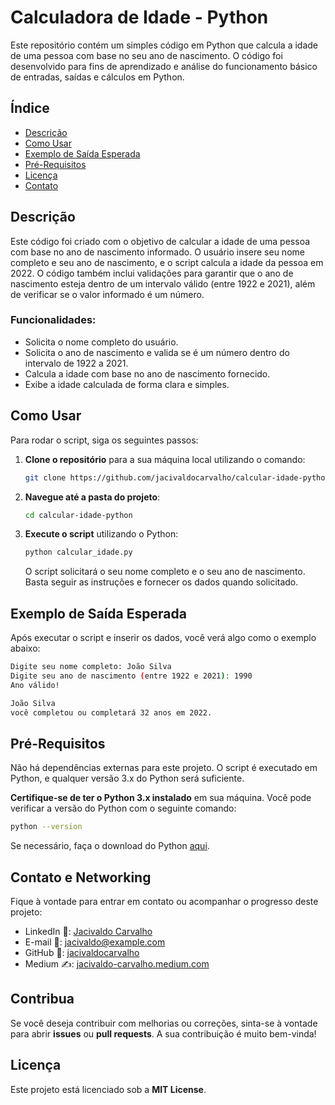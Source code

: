 # Calculadora de Idade - Python

Este repositório contém um simples código em Python que calcula a idade de uma pessoa com base no seu ano de nascimento. O código foi desenvolvido para fins de aprendizado e análise do funcionamento básico de entradas, saídas e cálculos em Python.

## Índice

- [Descrição](#descrição)
- [Como Usar](#como-usar)
- [Exemplo de Saída Esperada](#exemplo-de-saída-esperada)
- [Pré-Requisitos](#pré-requisitos)
- [Licença](#licença)
- [Contato](#contato)

## Descrição

Este código foi criado com o objetivo de calcular a idade de uma pessoa com base no ano de nascimento informado. O usuário insere seu nome completo e seu ano de nascimento, e o script calcula a idade da pessoa em 2022. O código também inclui validações para garantir que o ano de nascimento esteja dentro de um intervalo válido (entre 1922 e 2021), além de verificar se o valor informado é um número.

### Funcionalidades:
- Solicita o nome completo do usuário.
- Solicita o ano de nascimento e valida se é um número dentro do intervalo de 1922 a 2021.
- Calcula a idade com base no ano de nascimento fornecido.
- Exibe a idade calculada de forma clara e simples.

## Como Usar

Para rodar o script, siga os seguintes passos:

1. **Clone o repositório** para a sua máquina local utilizando o comando:
   ```bash
   git clone https://github.com/jacivaldocarvalho/calcular-idade-python.git
   ```

2. **Navegue até a pasta do projeto**:
   ```bash
   cd calcular-idade-python
   ```

3. **Execute o script** utilizando o Python:
   ```bash
   python calcular_idade.py
   ```

   O script solicitará o seu nome completo e o seu ano de nascimento. Basta seguir as instruções e fornecer os dados quando solicitado.

## Exemplo de Saída Esperada

Após executar o script e inserir os dados, você verá algo como o exemplo abaixo:

```bash
Digite seu nome completo: João Silva
Digite seu ano de nascimento (entre 1922 e 2021): 1990
Ano válido!

João Silva
você completou ou completará 32 anos em 2022.
```

## Pré-Requisitos

Não há dependências externas para este projeto. O script é executado em Python, e qualquer versão 3.x do Python será suficiente.

**Certifique-se de ter o Python 3.x instalado** em sua máquina. Você pode verificar a versão do Python com o seguinte comando:

```bash
python --version
```

Se necessário, faça o download do Python [aqui](https://www.python.org/downloads/).


## Contato e Networking

Fique à vontade para entrar em contato ou acompanhar o progresso deste projeto:

- LinkedIn 👔: [Jacivaldo Carvalho](https://www.linkedin.com/in/jacivaldo-carvalho)
- E-mail 📧: [jacivaldo@example.com](mailto:jacivaldo@example.com)
- GitHub 🐙: [jacivaldocarvalho](https://github.com/jacivaldocarvalho)
- Medium ✍️: [jacivaldo-carvalho.medium.com](https://jacivaldo-carvalho.medium.com)


## Contribua

Se você deseja contribuir com melhorias ou correções, sinta-se à vontade para abrir **issues** ou **pull requests**. A sua contribuição é muito bem-vinda! 


## Licença

Este projeto está licenciado sob a **MIT License**.

